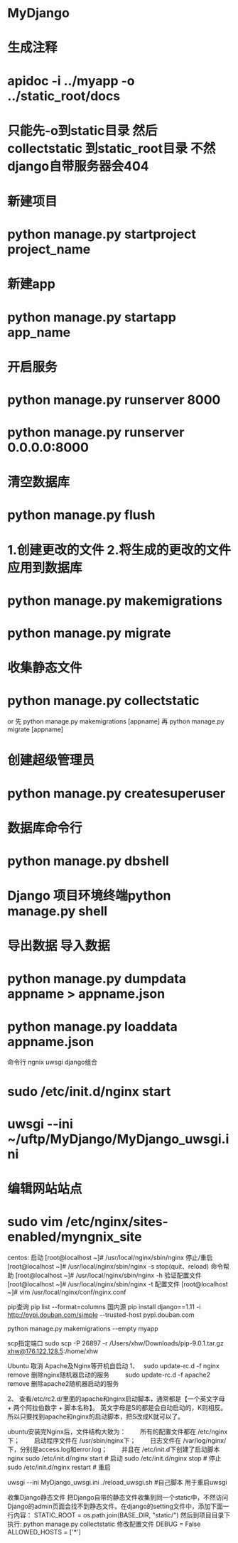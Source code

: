 # MyDjango
# 生成注释
# apidoc -i ../myapp -o  ../static_root/docs

# 只能先-o到static目录 然后 collectstatic 到static_root目录 不然django自带服务器会404


# 新建项目
# python manage.py startproject project_name

# 新建app
# python manage.py startapp app_name

#   开启服务
#   python manage.py runserver 8000
#   python manage.py runserver 0.0.0.0:8000

#   清空数据库
#   python manage.py flush

#   1.创建更改的文件 2.将生成的更改的文件应用到数据库
#   python manage.py makemigrations
#   python manage.py migrate

#   收集静态文件
#   python manage.py collectstatic

or
先 python manage.py makemigrations [appname]
再 python manage.py migrate [appname]



#   创建超级管理员
#   python manage.py createsuperuser

#   数据库命令行
#   python manage.py dbshell

#   Django 项目环境终端python manage.py shell
#

#   导出数据 导入数据
#   python manage.py dumpdata appname > appname.json
#   python manage.py loaddata appname.json



命令行 ngnix uwsgi django组合


#   sudo /etc/init.d/nginx start
#   uwsgi --ini ~/uftp/MyDjango/MyDjango_uwsgi.ini
#   编辑网站站点
#   sudo vim /etc/nginx/sites-enabled/myngnix_site



centos:
启动
[root@localhost ~]# /usr/local/nginx/sbin/nginx
停止/重启
[root@localhost ~]# /usr/local/nginx/sbin/nginx -s stop(quit、reload)
命令帮助
[root@localhost ~]# /usr/local/nginx/sbin/nginx -h
验证配置文件
[root@localhost ~]# /usr/local/nginx/sbin/nginx -t
配置文件
[root@localhost ~]# vim /usr/local/nginx/conf/nginx.conf




pip查询    pip list --format=columns
国内源 
pip install django==1.11  -i http://pypi.douban.com/simple --trusted-host pypi.douban.com 

 python manage.py makemigrations --empty myapp

scp指定端口
sudo scp -P 26897 -r /Users/xhw/Downloads/pip-9.0.1.tar.gz  xhw@176.122.128.5:/home/xhw

Ubuntu 取消 Apache及Nginx等开机自启动
1、   sudo update-rc.d -f nginx remove 删除nginx随机器启动的服务
 　　sudo update-rc.d -f apache2 remove 删除apache2随机器启动的服务

2、 查看/etc/rc2.d/里面的apache和nginx启动脚本，通常都是【一个英文字母 + 两个阿拉伯数字 + 脚本名称】。
    英文字母是S的都是会自动启动的，K则相反。所以只要找到apache和nginx的启动脚本，把S改成K就可以了。


ubuntu安装完Nginx后，文件结构大致为：
　　所有的配置文件都在 /etc/nginx下；
　　启动程序文件在 /usr/sbin/nginx下；
　　日志文件在 /var/log/nginx/下，分别是access.log和error.log；
　　并且在 /etc/init.d下创建了启动脚本nginx
sudo /etc/init.d/nginx start    # 启动
sudo /etc/init.d/nginx stop     # 停止
sudo /etc/init.d/nginx restart  # 重启

uwsgi --ini MyDjango_uwsgi.ini
./reload_uwsgi.sh  #自己脚本  用于重启uwsgi


收集Django静态文件
把Django自带的静态文件收集到同一个static中，不然访问Django的admin页面会找不到静态文件。在django的setting文件中，添加下面一行内容：
STATIC_ROOT = os.path.join(BASE_DIR, "static/")
然后到项目目录下执行:
python manage.py collectstatic
修改配置文件
DEBUG = False
ALLOWED_HOSTS = ['*']
